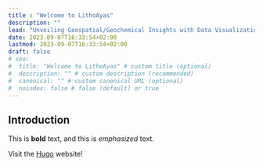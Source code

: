 ```yaml
---
title : "Welcome to LithoAyas"
description: ""
lead: "Unveiling Geospatial/Geochemical Insights with Data Visualization and Intelligent MLOps"
date: 2023-09-07T16:33:54+02:00
lastmod: 2023-09-07T16:33:54+02:00
draft: false
# seo:
#  title: "Welcome to LithoAyas" # custom title (optional)
#  description: "" # custom description (recommended)
#  canonical: "" # custom canonical URL (optional)
#  noindex: false # false (default) or true
---
```

## Introduction

This is **bold** text, and this is *emphasized* text.

Visit the [Hugo](https://gohugo.io) website!
